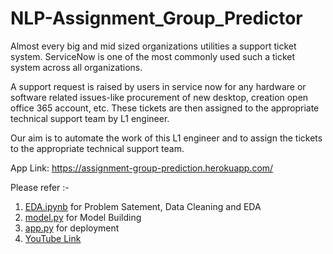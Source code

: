 # NLP-Assignment_Group_Predictor

Almost every big and mid sized organizations utilities a support ticket system. ServiceNow is one of the most commonly used such a ticket system across all organizations.

A support request is raised by users in service now for any hardware or software related issues-like procurement of new desktop, creation open office 365 account, etc. These tickets are then assigned to the appropriate technical support team by L1 engineer.

Our aim is to automate the work of this L1 engineer and to assign the tickets to the appropriate technical support team.

App Link: https://assignment-group-prediction.herokuapp.com/

Please refer :-
1. [EDA.ipynb](https://github.com/anurodhmohapatra/NLP-Assignment_Group_Predictor/blob/master/EDA.ipynb) for Problem Satement, Data Cleaning and EDA
2. [model.py](https://github.com/anurodhmohapatra/NLP-Assignment_Group_Predictor/blob/master/model.py) for Model Building
3. [app.py](https://github.com/anurodhmohapatra/NLP-Assignment_Group_Predictor/blob/master/app.py) for deployment
4. [YouTube Link](https://youtu.be/Vr6Az9jIvMg)

